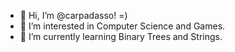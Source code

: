 - 👋 Hi, I’m @carpadasso! =)
- 👀 I’m interested in Computer Science and Games.
- 🌱 I’m currently learning Binary Trees and Strings.

<!---
carpadasso/carpadasso is a ✨ special ✨ repository because its `README.md` (this file) appears on your GitHub profile.
You can click the Preview link to take a look at your changes.
--->

